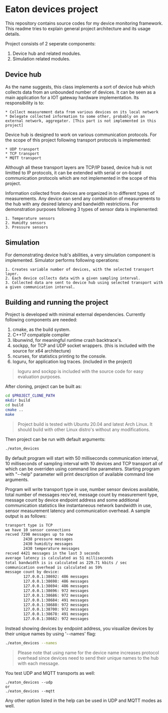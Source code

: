 # Eaton devices project

This repository contains source codes for my device monitoring framework. This readme tries to explain general project architecture and its usage details.

Project consists of 2 seperate components:

1. Device hub and related modules.
2. Simulation related modules.

## Device hub

As the name suggests, this class implements a sort of device hub which collects data from an unbounded number of devices. It can be seen as a main application for a IOT gateway hardware implementation. Its responsibility is to:

    * Collect measurement data from various devices on its local network
    * Delegate collected information to some other, probably on an external network, aggregater. [This part is not implemented in this 
    project]

Device hub is designed to work on various communication protocols. For the scope of this project following transport protocols is implemented:

    * UDP transport
    * TCP transport
    * MQTT transport

Although all these transport layers are TCP/IP based, device hub is not limitted to IP protocols, it can be extended with serial or on-board communication protocols which are not implemented in the scope of this project.

Information collected from devices are organized in to different types of measurements. Any device can send any combination of measurements to the hub with any desired latency and bandwidth restrictions. For demonstration purposes following 3 types of sensor data is implemented:

    1. Temperature sensors
    2. Humidty sensors
    3. Pressure sensors

## Simulation

For demonstrating device hub's abilities, a very simulation component is implemented. Simulator performs following operations:

    1. Creates variable number of devices, with the selected transport layer.
    2. Each device collects data with a given sampling interval.
    3. Collected data are sent to device hub using selected transport with a given communication interval.

## Building and running the project

Project is developed with minimal external dependencies. Currently following components are needed:

1. cmake, as the build system.
2. C++17 compatiple compiler
3. libunwind, for meaningful runtime crash backtrace's.
4. sockpp, for TCP and UDP socket wrappers. (this is included with the source for x64 architecture)
5. ncurses, for statistics printing to the console.
6. loguru, for application log traces. (included in the project)

>loguru and sockpp is included with the source code for easy evaluation purposes.

After cloning, project can be built as:

```bash
cd $PROJECT_CLONE_PATH
mkdir build
cd build
cmake ..
make
```

>Project build is tested with Ubuntu 20.04 and latest Arch Linux. It should build with other Linux distro's without any modifications.

Then project can be run with default arguments:

```bash
./eaton_devices
```
By default program will start with 50 milliseconds communication interval, 10 milliseconds of sampling interval with 10 devices and TCP transport all of which can be overriden using command line parameters. Starting program with "--help" parameter will print description of available command line arguments.

Program will write transport type in use, number sensor devices available, total number of messages recv'ed, message count by measurement type, message count by device endpoint address and some additional communication statistics like instantaneous network bandwidth in use, sensor measurement latency and communication overhead. A sample output is as follows:

```bash
transport type is TCP
we have 10 sensor connections
recved 7298 messages up to now
        2438 pressure messages
        2430 humidity messages
        2430 temperature messages
recved 4421 messages in the last 3 seconds
average latency is calculated as 51 milliseconds
total bandwidth is is calculated as 229.71 kbits / sec
communication overhead is calculated as 59%
message count by device:
        127.0.0.1:38692: 486 messages
        127.0.0.1:38698: 486 messages
        127.0.0.1:38694: 486 messages
        127.0.0.1:38696: 972 messages
        127.0.0.1:38686: 972 messages
        127.0.0.1:38684: 491 messages
        127.0.0.1:38688: 972 messages
        127.0.0.1:38700: 972 messages
        127.0.0.1:38678: 491 messages
        127.0.0.1:38682: 972 messages
```

Instead showing devices by endpoint address, you visualize devices by their unique names by using '--names' flag:

```bash
./eaton_devices --names
```

>Please note that using name for the device name increases protocol overhead since devices need to send their unique names to the hub with each message.

You test UDP and MQTT transports as well:

```
./eaton_devices --udp
or
./eaton_devices --mqtt
```

Any other option listed in the help can be used in UDP and MQTT modes as well.
